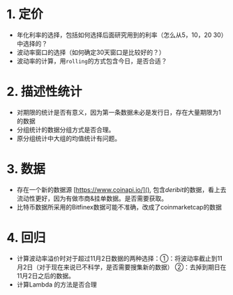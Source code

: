 # 1. 定价  
- 年化利率的选择，包括如何选择后面研究用到的利率（怎么从5，10，20 30）中选择的？  
- 波动率窗口的选择（如何确定30天窗口是比较好的？）
- 波动率的计算，用`rolling`的方式包含今日，是否合适？
# 2. 描述性统计  
- 对期限的统计是否有意义，因为第一条数据未必是发行日，存在大量期限为1的数据
- 分组统计的数据分组方式是否合理。
- 原分组统计中大组的均值统计有问题。
# 3. 数据  
- 存在一个新的数据源 [https://www.coinapi.io/](), 包含*deribit*的数据，看上去流动性更好，因为有做市商&挂单数据。是否需要获取。 
- 比特币数据所采用的Bitfinex数据可能不准确，改成了coinmarketcap的数据
  
# 4. 回归  
- 计算波动率溢价时对于超过11月2日数据的两种选择：①：将波动率截止到11月2日（对于现在来说已不科学，是否需要搜集新的数据） ②：去掉到期日在11月2日之后的数据。
- 计算Lambda 的方法是否合理